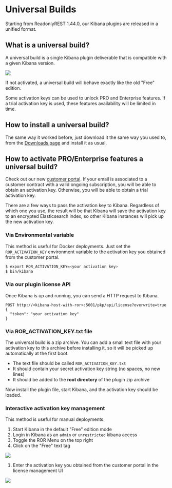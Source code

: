 # Universal Builds

Starting from ReadonlyREST 1.44.0, our Kibana plugins are released in a unified format.

## What is a universal build?

A universal build is a single Kibana plugin deliverable that is compatible with a given Kibana version.

![](assets/universal\_build.png)

If not activated, a universal build will behave exactly like the old "Free" edition.

Some activation keys can be used to unlock PRO and Enterprise features. If a trial activation key is used, these features availability will be limited in time.

## How to install a universal build?

The same way it worked before, just download it the same way you used to, from the [Downloads page](https://readonlyrest.com/download) and install it as usual.

## How to activate PRO/Enterprise features a universal build?

Check out our new [customer portal](https://readonlyrest.com/customer). If your email is associated to a customer contract with a valid ongoing subscription, you will be able to obtain an activation key. Otherwise, you will be able to obtain a trial activation key.

There are a few ways to pass the activation key to Kibana. Regardless of which one you use, the result will be that Kibana will save the activation key to an encrypted Elasticsearch index, so other Kibana instances will pick up the new activation key.

### Via Environmental variable

This method is useful for Docker deployments. Just set the `ROR_ACTIVATION_KEY` environment variable to the activation key you obtained from the customer portal.

```bash
$ export ROR_ACTIVATION_KEY=<your activation key>
$ bin/kibana 
```

### Via our plugin license API

Once Kibana is up and running, you can send a HTTP request to Kibana.

```
POST http://<kibana-host-with-ror>:5601/pkp/api/license?overwrite=true
{
  "token": "your activation key" 
}
```

### Via ROR\_ACTIVATION\_KEY.txt file

The universal build is a zip archive. You can add a small text file with your activation key to this archive before installing it, so it will be picked up automatically at the first boot.
- The text file should be called `ROR_ACTIVATION_KEY.txt`
- It should contain your secret activation key string (no spaces, no new lines)
- It should be added to the **root directory** of the plugin zip archive

Now install the plugin file, start Kibana, and the activation key should be loaded.


### Interactive activation key management

This method is useful for manual deployments.

1. Start Kibana in the default "Free" edition mode
2. Login in Kibana as an `admin` or `unrestricted` kibana access
3. Toggle the ROR Menu on the top right
4. Click on the "Free" text tag

![](assets/edit\_activation\_key.png)

1. Enter the activation key you obtained from the customer portal in the license management UI

![](assets/activation\_keys\_gui.png)
